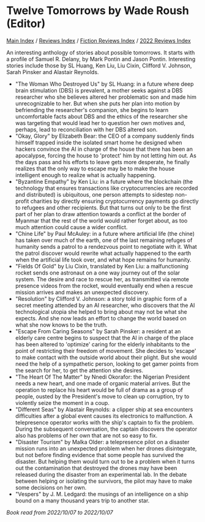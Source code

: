 # **Twelve Tomorrows** by Wade Roush (Editor)

[Main Index](../../../README.md) / [Reviews Index](../../README.md) / [Fiction Reviews Index](../README.md) / [2022 Reviews Index](README.md)

An interesting anthology of stories about possible tomorrows. It starts with a profile of Samuel R. Delany, by Mark Pontin and Jason Pontin. Interesting stories include those by SL Huang, Ken Liu, Liu Cixin, Clifford V. Johnson, Sarah Pinsker and Alastair Reynolds.
- "The Woman Who Destroyed Us" by SL Huang: in a future where deep brain stimulation (DBS) is prevalent, a mother seeks against a DBS researcher who she believes altered her problematic son and made him unrecognizable to her. But when she puts her plan into motion by befriending the researcher's companion, she begins to learn uncomfortable facts about DBS and the ethics of the researcher she was targeting that would lead her to question her own motives and, perhaps, lead to reconciliation with her DBS altered son.
- "Okay, Glory" by Elizabeth Bear: the CEO of a company suddenly finds himself trapped inside the isolated smart home he designed when hackers convince the AI in charge of the house that there has been an apocalypse, forcing the house to 'protect' him by not letting him out. As the days pass and his efforts to leave gets more desperate, he finally realizes that the only way to escape may be to make the house intelligent enough to realize what is actually happening.
- "Byzantine Empathy" by Ken Liu: in a future where the blockchain (the technology that ensures transactions like cryptocurrencies are recorded and distributed) is ubiquitous, one person attempts to sidestep non-profit charities by directly ensuring cryptocurrency payments go directly to refugees and other recipients. But that turns out only to be the first part of her plan to draw attention towards a conflict at the border of Myanmar that the rest of the world would rather forget about, as too much attention could cause a wider conflict.
- "Chine Life" by Paul McAuley: in a future where artificial life (the chine) has taken over much of the earth, one of the last remaining refuges of humanity sends a patrol to a rendezvous point to negotiate with it. What the patrol discover would rewrite what actually happened to the earth when the artificial life took over, and what hope remains for humanity.
- "Fields Of Gold" by Liu Cixin, translated by Ken Liu: a malfunctioning rocket sends one astronaut on a one way journey out of the solar system. The desire and race to rescue her, as transmitted via remote presence videos from the rocket, would eventually end when a rescue mission arrives and makes an unexpected discovery.
- "Resolution" by Clifford V. Johnson: a story told in graphic form of a secret meeting attended by an AI researcher, who discovers that the AI technological utopia she helped to bring about may not be what she expects. And she now leads an effort to change the world based on what she now knows to be the truth.
- "Escape From Caring Seasons" by Sarah Pinsker: a resident at an elderly care centre begins to suspect that the AI in charge of the place has been altered to 'optimize' caring for the elderly inhabitants to the point of restricting their freedom of movement. She decides to 'escape' to make contact with the outside world about their plight. But she would need the help of a sympathetic person, looking to get gamer points from the search for her, to get the attention she desires.
- "The Heart Of The Matter" by Nnedi Okorafor: the Nigerian President needs a new heart, and one made of organic material arrives. But the operation to replace his heart would be full of drama as a group of people, ousted by the President's move to clean up corruption, try to violently seize the moment in a coup.
- "Different Seas" by Alastair Reynolds: a clipper ship at sea encounters difficulties after a global event causes its electronics to malfunction. A telepresence operator works with the ship's captain to fix the problem. During the subsequent conversation, the captain discovers the operator also has problems of her own that are not so easy to fix.
- "Disaster Tourism" by Malka Older: a telepresence pilot on a disaster mission runs into an unexpected problem when her drones disintegrate, but not before finding evidence that some people has survived the disaster. But helping them would turn out to be a problem when it turns out the contamination that destroyed the drones may have been released during the disaster from an experimental lab. In the debate between helping or isolating the survivors, the pilot may have to make some decisions on her own.
- "Vespers" by J. M. Ledgard: the musings of an intelligence on a ship bound on a many thousand years trip to another star. 

*Book read from 2022/10/07 to 2022/10/07*
